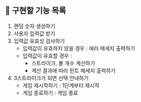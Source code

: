 ## 📝 구현할 기능 목록

1. 랜덤 숫자 생성하기
2. 사용자 입력값 받기
3. 입력값 유효성 검사하기
   - 입력값이 유효하지 않을 경우 : 에러 메세지 출력하기
   - 입력값이 유효할 경우 :
      - 스트라이크, 볼 개수 계산하기
      - 계산 결과에 따라 힌트 메세지 출력하기
4. 3스트라이크가 되면 선택 안내하기
   - 게임 재시작하기 : 1단계부터 재시작
   - 게임 종료하기 : 게임 종료
